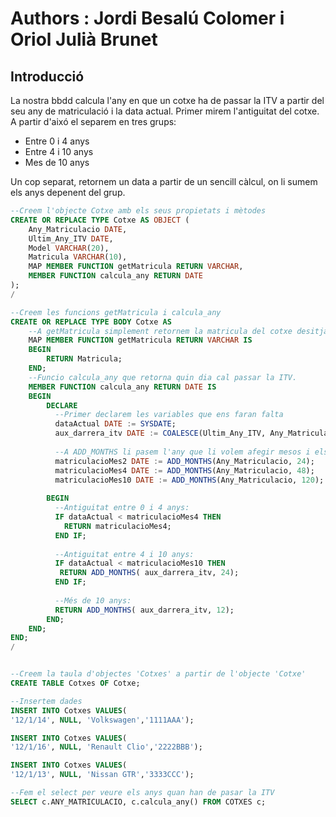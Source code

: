 # Authors : Jordi Besalú Colomer i Oriol Julià Brunet

## Introducció
   La nostra bbdd calcula l'any en que un cotxe ha de passar la ITV a partir del seu any de matriculació i la data actual.
   Primer mirem l'antiguitat del cotxe. A partir d'aixó el separem en tres grups:
   
   * Entre 0 i 4 anys
   * Entre 4 i 10 anys
   * Mes de 10 anys
   
   Un cop separat, retornem un data a partir de un sencill càlcul, on li sumem els anys depenent del grup.            

```sql
--Creem l'objecte Cotxe amb els seus propietats i mètodes
CREATE OR REPLACE TYPE Cotxe AS OBJECT (
    Any_Matriculacio DATE,
    Ultim_Any_ITV DATE,
    Model VARCHAR(20),
    Matricula VARCHAR(10),
    MAP MEMBER FUNCTION getMatricula RETURN VARCHAR,
    MEMBER FUNCTION calcula_any RETURN DATE
);
/

--Creem les funcions getMatricula i calcula_any
CREATE OR REPLACE TYPE BODY Cotxe AS
    --A getMatricula simplement retornem la matricula del cotxe desitjat
    MAP MEMBER FUNCTION getMatricula RETURN VARCHAR IS
    BEGIN
        RETURN Matricula;
    END;
    --Funcio calcula_any que retorna quin dia cal passar la ITV.
    MEMBER FUNCTION calcula_any RETURN DATE IS
    BEGIN
        DECLARE 
          --Primer declarem les variables que ens faran falta
          dataActual DATE := SYSDATE;
          aux_darrera_itv DATE := COALESCE(Ultim_Any_ITV, Any_Matriculacio);
          
          --A ADD_MONTHS li pasem l'any que li volem afegir mesos i els mesos que volem afegir
          matriculacioMes2 DATE := ADD_MONTHS(Any_Matriculacio, 24);
          matriculacioMes4 DATE := ADD_MONTHS(Any_Matriculacio, 48);
          matriculacioMes10 DATE := ADD_MONTHS(Any_Matriculacio, 120);
          
        BEGIN
          --Antiguitat entre 0 i 4 anys:
          IF dataActual < matriculacioMes4 THEN 
            RETURN matriculacioMes4;
          END IF;
            
          --Antiguitat entre 4 i 10 anys:
          IF dataActual < matriculacioMes10 THEN 
           RETURN ADD_MONTHS( aux_darrera_itv, 24);
          END IF;
           
          --Més de 10 anys:
          RETURN ADD_MONTHS( aux_darrera_itv, 12);
        END;
    END;
END;
/


--Creem la taula d'objectes 'Cotxes' a partir de l'objecte 'Cotxe'
CREATE TABLE Cotxes OF Cotxe;

--Insertem dades
INSERT INTO Cotxes VALUES(
'12/1/14', NULL, 'Volkswagen','1111AAA');

INSERT INTO Cotxes VALUES(
'12/1/16', NULL, 'Renault Clio','2222BBB');

INSERT INTO Cotxes VALUES(
'12/1/13', NULL, 'Nissan GTR','3333CCC');

--Fem el select per veure els anys quan han de pasar la ITV
SELECT c.ANY_MATRICULACIO, c.calcula_any() FROM COTXES c; 
```
